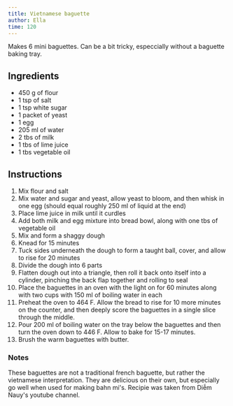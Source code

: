 ```yaml
---
title: Vietnamese baguette
author: Ella
time: 120
---
```


Makes 6 mini baguettes. Can be a bit tricky, especcially without a baguette baking tray.

<section markdown="1">

## Ingredients

- 450 g of flour
- 1 tsp of salt
- 1 tsp white sugar
- 1 packet of yeast 
- 1 egg
- 205 ml of water
- 2 tbs of milk 
- 1 tbs of lime juice 
- 1 tbs vegetable oil

</section>

## Instructions

1. Mix flour and salt
2. Mix water and sugar and yeast, allow yeast to bloom, and then whisk in one egg (should equal roughly 250 ml of liquid at the end)
3. Place lime juice in milk until it curdles
4. Add both milk and egg mixture into bread bowl, along with one tbs of vegetable oil
5. Mix and form a shaggy dough
6. Knead for 15 minutes
7. Tuck sides underneath the dough to form a taught ball, cover, and allow to rise for 20 minutes
8. Divide the dough into 6 parts
9. Flatten dough out into a triangle, then roll it back onto itself into a cylinder, pinching the back flap together and rolling to seal
10. Place the baguettes in an oven with the light on for 60 minutes along with two cups with 150 ml of boiling water in each 
11. Preheat the oven to 464 F. Allow the bread to rise for 10 more minutes on the counter, and then deeply score the baguettes in a single slice through the middle. 
12. Pour 200 ml of boiling water on the tray below the baguettes and then turn the oven down to 446 F. Allow to bake for 15-17 minutes. 
13. Brush the warm baguettes with butter. 

### Notes

These baguettes are not a traditional french baguette, but rather the vietnamese interpretation. They are delicious on their own, but especially go well when used for making bahn mi's. Recipie was taken from Diễm Nauy's youtube channel. 